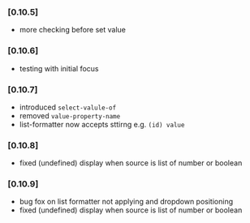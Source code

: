 ### [0.10.5]
- more checking before set value
### [0.10.6]
- testing with initial focus
### [0.10.7]
- introduced `select-valule-of`
- removed `value-property-name`
- list-formatter now accepts sttirng e.g. `(id) value`
### [0.10.8]
- fixed (undefined) display when source is list of number or boolean
### [0.10.9]
- bug fox on list formatter not applying and dropdown positioning
- fixed (undefined) display when source is list of number or boolean
